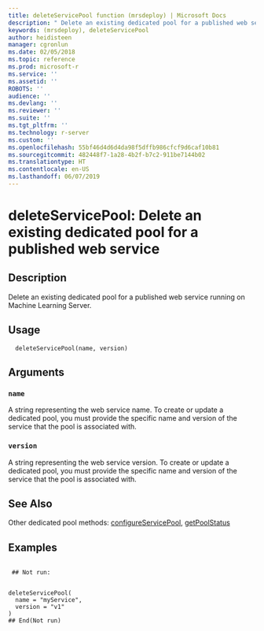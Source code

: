 ```yaml
---
title: deleteServicePool function (mrsdeploy) | Microsoft Docs
description: " Delete an existing dedicated pool for a published web service running on Machine Learning Server. "
keywords: (mrsdeploy), deleteServicePool
author: heidisteen
manager: cgronlun
ms.date: 02/05/2018
ms.topic: reference
ms.prod: microsoft-r
ms.service: ''
ms.assetid: ''
ROBOTS: ''
audience: ''
ms.devlang: ''
ms.reviewer: ''
ms.suite: ''
ms.tgt_pltfrm: ''
ms.technology: r-server
ms.custom: ''
ms.openlocfilehash: 55bf46d4d6d4da98f5dffb986cfcf9d6caf10b81
ms.sourcegitcommit: 482448f7-1a28-4b2f-b7c2-911be7144b02
ms.translationtype: HT
ms.contentlocale: en-US
ms.lasthandoff: 06/07/2019
---
```

 # <a name="deleteservicepool-delete-an-existing-dedicated-pool-for-a-published-web-service"></a>deleteServicePool: Delete an existing dedicated pool for a published web service 
 ## <a name="description"></a>Description

Delete an existing dedicated pool for a published web service running on Machine Learning Server.


 ## <a name="usage"></a>Usage

```   
  deleteServicePool(name, version)

```

 ## <a name="arguments"></a>Arguments



 ### `name`
 A string representing the web service name. To create or update  a dedicated pool, you must provide the specific name and version of the  service that the pool is associated with. 



 ### `version`
 A string representing the web service version. To create or  update a dedicated pool, you must provide the specific name and version of the  service that the pool is associated with. 



 ## <a name="see-also"></a>See Also

Other dedicated pool methods: [configureServicePool](ConfigureServicePool.md), [getPoolStatus](GetPoolStatus.md)

 ## <a name="examples"></a>Examples

 ```

  ## Not run:


deleteServicePool(
   name = "myService",
   version = "v1"
)
 ## End(Not run) 
```

